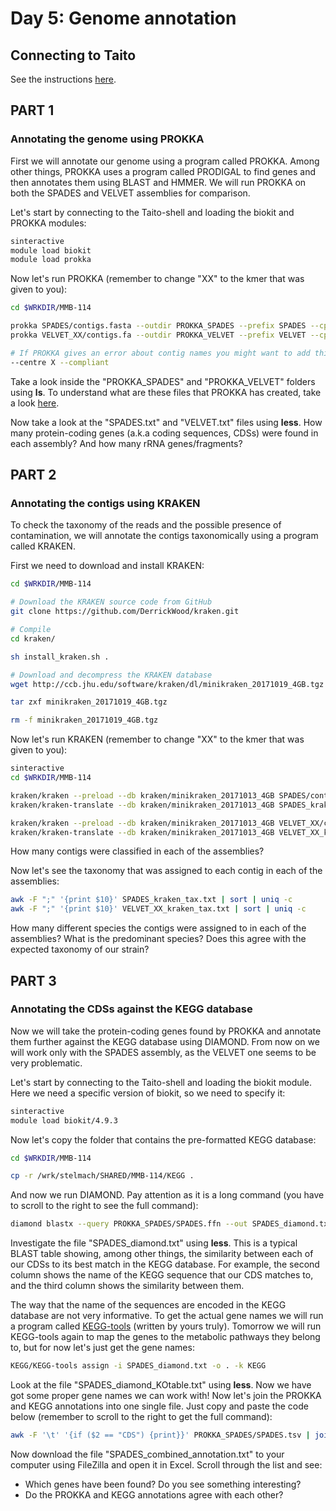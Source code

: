 # Day 5: Genome annotation

## Connecting to Taito

See the instructions [here](01-UNIX-and-CSC.md#connecting-to-taito).

## PART 1

### Annotating the genome using PROKKA

First we will annotate our genome using a program called PROKKA. Among other things, PROKKA uses a program called PRODIGAL to find genes and then annotates them using BLAST and HMMER. We will run PROKKA on both the SPADES and VELVET assemblies for comparison.  

Let's start by connecting to the Taito-shell and loading the biokit and PROKKA modules:

```bash
sinteractive
module load biokit
module load prokka
```

Now let's run PROKKA (remember to change "XX" to the kmer that was given to you):

```bash
cd $WRKDIR/MMB-114

prokka SPADES/contigs.fasta --outdir PROKKA_SPADES --prefix SPADES --cpus 4
prokka VELVET_XX/contigs.fa --outdir PROKKA_VELVET --prefix VELVET --cpus 4

# If PROKKA gives an error about contig names you might want to add this to the command:
--centre X --compliant
```

Take a look inside the "PROKKA_SPADES" and "PROKKA_VELVET" folders using **ls**. To understand what are these files that PROKKA has created, take a look [here](https://github.com/tseemann/prokka#output-files).

Now take a look at the "SPADES.txt" and "VELVET.txt" files using **less**. How many protein-coding genes (a.k.a coding sequences, CDSs) were found in each assembly? And how many rRNA genes/fragments?

## PART 2

### Annotating the contigs using KRAKEN

To check the taxonomy of the reads and the possible presence of contamination, we will annotate the contigs taxonomically using a program called KRAKEN.  

First we need to download and install KRAKEN:

```bash
cd $WRKDIR/MMB-114

# Download the KRAKEN source code from GitHub
git clone https://github.com/DerrickWood/kraken.git

# Compile
cd kraken/

sh install_kraken.sh .

# Download and decompress the KRAKEN database
wget http://ccb.jhu.edu/software/kraken/dl/minikraken_20171019_4GB.tgz

tar zxf minikraken_20171019_4GB.tgz

rm -f minikraken_20171019_4GB.tgz
```

Now let's run KRAKEN (remember to change "XX" to the kmer that was given to you):

```bash
sinteractive
cd $WRKDIR/MMB-114

kraken/kraken --preload --db kraken/minikraken_20171013_4GB SPADES/contigs.fasta --output SPADES_kraken.txt --threads 4
kraken/kraken-translate --db kraken/minikraken_20171013_4GB SPADES_kraken.txt > SPADES_kraken_tax.txt

kraken/kraken --preload --db kraken/minikraken_20171013_4GB VELVET_XX/contigs.fa --output VELVET_XX_kraken.txt --threads 4
kraken/kraken-translate --db kraken/minikraken_20171013_4GB VELVET_XX_kraken.txt > VELVET_XX_kraken_tax.txt
```

How many contigs were classified in each of the assemblies?

Now let's see the taxonomy that was assigned to each contig in each of the assemblies:

```bash
awk -F ";" '{print $10}' SPADES_kraken_tax.txt | sort | uniq -c
awk -F ";" '{print $10}' VELVET_XX_kraken_tax.txt | sort | uniq -c
```
How many different species the contigs were assigned to in each of the assemblies? What is the predominant species? Does this agree with the expected taxonomy of our strain?

## PART 3

### Annotating the CDSs against the KEGG database

Now we will take the protein-coding genes found by PROKKA and annotate them further against the KEGG database using DIAMOND. From now on we will work only with the SPADES assembly, as the VELVET one seems to be very problematic.  

Let's start by connecting to the Taito-shell and loading the biokit module. Here we need a specific version of biokit, so we need to specify it:

```bash
sinteractive
module load biokit/4.9.3
```

Now let's copy the folder that contains the pre-formatted KEGG database:

```bash
cd $WRKDIR/MMB-114

cp -r /wrk/stelmach/SHARED/MMB-114/KEGG .
```

And now we run DIAMOND. Pay attention as it is a long command (you have to scroll to the right to see the full command):

```bash
diamond blastx --query PROKKA_SPADES/SPADES.ffn --out SPADES_diamond.txt --db KEGG/KEGGdb --outfmt 6 --max-target-seqs 1 --max-hsps 1 --threads 4
```

Investigate the file "SPADES_diamond.txt" using **less**. This is a typical BLAST table showing, among other things, the similarity between each of our CDSs to its best match in the KEGG database. For example, the second column shows the name of the KEGG sequence that our CDS matches to, and the third column shows the similarity between them.

The way that the name of the sequences are encoded in the KEGG database are not very informative. To get the actual gene names we will run a program called [KEGG-tools](https://github.com/igorspp/KEGG-tools) (written by yours truly). Tomorrow we will run KEGG-tools again to map the genes to the metabolic pathways they belong to, but for now let's just get the gene names:

```bash
KEGG/KEGG-tools assign -i SPADES_diamond.txt -o . -k KEGG
```

Look at the file "SPADES_diamond_KOtable.txt" using **less**. Now we have got some proper gene names we can work with! Now let's join the PROKKA and KEGG annotations into one single file. Just copy and paste the code below (remember to scroll to the right to get the full command):

```bash
awk -F '\t' '{if ($2 == "CDS") {print}}' PROKKA_SPADES/SPADES.tsv | join -1 1 -2 1 -a 1 -t $'\t' - <(cut -f 1,4 SPADES_diamond_KOtable.txt) > SPADES_combined_annotation.txt
```

Now download the file "SPADES_combined_annotation.txt" to your computer using FileZilla and open it in Excel. Scroll through the list and see:
* Which genes have been found? Do you see something interesting?
* Do the PROKKA and KEGG annotations agree with each other?
